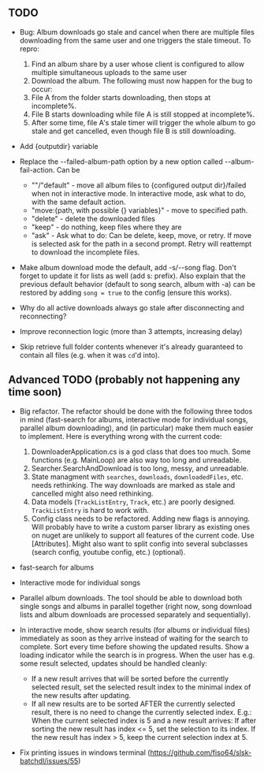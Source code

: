 
## TODO

- Bug: Album downloads go stale and cancel when there are multiple files downloading from the same user and one triggers the stale timeout. To repro:
    1. Find an album share by a user whose client is configured to allow multiple simultaneous uploads to the same user
    2. Download the album. The following must now happen for the bug to occur:
    3. File A from the folder starts downloading, then stops at incomplete%. 
    4. File B starts downloading while file A is still stopped at incomplete%.
    5. After some time, file A's stale timer will trigger the whole album to go stale and get cancelled, even though file B is still downloading.

- Add {outputdir} variable

- Replace the --failed-album-path option by a new option called --album-fail-action. Can be
    - ""/"default" - move all album files to {configured output dir}/failed when not in interactive mode. In interactive mode, ask what to do, with the same default action.
    - "move:{path, with possible {} variables}" - move to specified path. 
    - "delete" - delete the downloaded files
    - "keep" - do nothing, keep files where they are
    - "ask" - Ask what to do: Can be delete, keep, move, or retry. If move is selected ask for the path in a second prompt. Retry will reattempt to download the incomplete files.

- Make album download mode the default, add -s/--song flag. Don't forget to update it for lists as well (add s: prefix). Also explain that the previous default behavior (default to song search, album with -a) can be restored by adding `song = true` to the config (ensure this works).

- Why do all active downloads always go stale after disconnecting and reconnecting?

- Improve reconnection logic (more than 3 attempts, increasing delay)

- Skip retrieve full folder contents whenever it's already guaranteed to contain all files (e.g. when it was `cd`'d into).

## Advanced TODO (probably not happening any time soon)

- Big refactor. The refactor should be done with the following three todos in mind (fast-search for albums, interactive mode for individual songs, parallel album downloading), and (in particular) make them much easier to implement. Here is everything wrong with the current code:
    1. DownloaderApplication.cs is a god class that does too much. Some functions (e.g. MainLoop) are also way too long and unreadable.
    2. Searcher.SearchAndDownload is too long, messy, and unreadable. 
    3. State managment with `searches`, `downloads`, `downloadedFiles`, etc. needs rethinking. The way downloads are marked as stale and cancelled might also need rethinking.
    4. Data models (`TrackListEntry`, `Track`, etc.) are poorly designed. `TrackListEntry` is hard to work with.
    5. Config class needs to be refactored. Adding new flags is annoying. Will probably have to write a custom parser library as existing ones on nuget are unlikely to support all features of the current code. Use [Attributes]. Might also want to split config into several subclasses (search config, youtube config, etc.) (optional).

- fast-search for albums

- Interactive mode for individual songs

- Parallel album downloads. The tool should be able to download both single songs and albums in parallel together (right now, song download lists and album downloads are processed separately and sequentially).

- In interactive mode, show search results (for albums or individual files) immediately as soon as they arrive instead of waiting for the search to complete. Sort every time before showing the updated results. Show a loading indicator while the search is in progress. When the user has e.g. some result selected, updates should be handled cleanly:
    - If a new result arrives that will be sorted before the currently selected result, set the selected result index to the minimal index of the new results after updating.
    - If all new results are to be sorted AFTER the currently selected result, there is no need to change the currently selected index. 
    E.g.: When the current selected index is 5 and a new result arrives: If after sorting the new result has index <= 5, set the selection to its index. If the new result has index > 5, keep the current selection index at 5. 

- Fix printing issues in windows terminal (https://github.com/fiso64/slsk-batchdl/issues/55)

